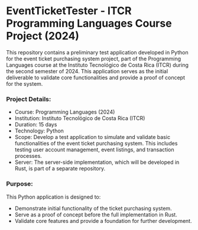 # EventTicketTester - ITCR Programming Languages Course Project (2024)

This repository contains a preliminary test application developed in Python for the event ticket purchasing system project, part of the Programming Languages course at the Instituto Tecnológico de Costa Rica (ITCR) during the second semester of 2024. This application serves as the initial deliverable to validate core functionalities and provide a proof of concept for the system.

### Project Details:

- Course: Programming Languages (2024)
- Institution: Instituto Tecnológico de Costa Rica (ITCR)
- Duration: 15 days
- Technology: Python
- Scope: Develop a test application to simulate and validate basic functionalities of the event ticket purchasing system. This includes testing user account management, event listings, and transaction processes.
- Server: The server-side implementation, which will be developed in Rust, is part of a separate repository.

### Purpose:
This Python application is designed to:

- Demonstrate initial functionality of the ticket purchasing system.
- Serve as a proof of concept before the full implementation in Rust.
- Validate core features and provide a foundation for further development.